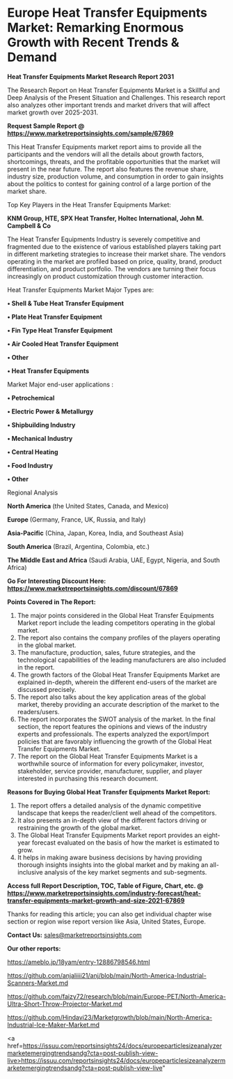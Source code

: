 # Europe Heat Transfer Equipments Market: Remarking Enormous Growth with Recent Trends & Demand

<strong>Heat Transfer Equipments Market Research Report 2031</strong>

The Research Report on Heat Transfer Equipments Market is a Skillful and Deep Analysis of the Present Situation and Challenges. This research report also analyzes other important trends and market drivers that will affect market growth over 2025-2031.

<strong>Request Sample Report @ <a href=https://www.marketreportsinsights.com/sample/67869>https://www.marketreportsinsights.com/sample/67869</a></strong>

This Heat Transfer Equipments market report aims to provide all the participants and the vendors will all the details about growth factors, shortcomings, threats, and the profitable opportunities that the market will present in the near future. The report also features the revenue share, industry size, production volume, and consumption in order to gain insights about the politics to contest for gaining control of a large portion of the market share.

Top Key Players in the Heat Transfer Equipments Market:

<strong>KNM Group, HTE, SPX Heat Transfer, Holtec International, John M. Campbell & Co</strong>

The Heat Transfer Equipments Industry is severely competitive and fragmented due to the existence of various established players taking part in different marketing strategies to increase their market share. The vendors operating in the market are profiled based on price, quality, brand, product differentiation, and product portfolio. The vendors are turning their focus increasingly on product customization through customer interaction.

Heat Transfer Equipments Market Major Types are:

<strong>• Shell & Tube Heat Transfer Equipment

• Plate Heat Transfer Equipment

• Fin Type Heat Transfer Equipment

• Air Cooled Heat Transfer Equipment

• Other

• Heat Transfer Equipments</strong>

Market Major end-user applications :

<strong>• Petrochemical

• Electric Power & Metallurgy

• Shipbuilding Industry

• Mechanical Industry

• Central Heating

• Food Industry

• Other</strong>

Regional Analysis

</u><strong><b>North America</b></strong> (the United States, Canada, and Mexico)

<strong><b>Europe </b></strong>(Germany, France, UK, Russia, and Italy)

<strong><b>Asia-Pacific</b></strong> (China, Japan, Korea, India, and Southeast Asia)

<strong><b>South America</b></strong> (Brazil, Argentina, Colombia, etc.)

<strong><b>The Middle East and Africa</b></strong> (Saudi Arabia, UAE, Egypt, Nigeria, and South Africa)

<strong>Go For Interesting Discount Here: <a href=https://www.marketreportsinsights.com/discount/67869>https://www.marketreportsinsights.com/discount/67869</a></strong>

<strong>Points Covered in The Report:</strong>
<ol>
  <li>The major points considered in the Global Heat Transfer Equipments Market report include the leading competitors operating in the global market.</li>
  <li>The report also contains the company profiles of the players operating in the global market.</li>
  <li>The manufacture, production, sales, future strategies, and the technological capabilities of the leading manufacturers are also included in the report.</li>
  <li>The growth factors of the Global Heat Transfer Equipments Market are explained in-depth, wherein the different end-users of the market are discussed precisely.</li>
  <li>The report also talks about the key application areas of the global market, thereby providing an accurate description of the market to the readers/users.</li>
  <li>The report incorporates the SWOT analysis of the market. In the final section, the report features the opinions and views of the industry experts and professionals. The experts analyzed the export/import policies that are favorably influencing the growth of the Global Heat Transfer Equipments Market.</li>
  <li>The report on the Global Heat Transfer Equipments Market is a worthwhile source of information for every policymaker, investor, stakeholder, service provider, manufacturer, supplier, and player interested in purchasing this research document.</li>
</ol>
<strong>Reasons for Buying Global Heat Transfer Equipments Market Report:</strong>

<ol>
  <li>The report offers a detailed analysis of the dynamic competitive landscape that keeps the reader/client well ahead of the competitors.</li>
  <li>It also presents an in-depth view of the different factors driving or restraining the growth of the global market.</li>
  <li>The Global Heat Transfer Equipments Market report provides an eight-year forecast evaluated on the basis of how the market is estimated to grow.</li>
  <li>It helps in making aware business decisions by having providing thorough insights insights into the global market and by making an all-inclusive analysis of the key market segments and sub-segments.</li>
</ol>
<strong>Access full Report Description, TOC, Table of Figure, Chart, etc. @ <a href=https://www.marketreportsinsights.com/industry-forecast/heat-transfer-equipments-market-growth-and-size-2021-67869>https://www.marketreportsinsights.com/industry-forecast/heat-transfer-equipments-market-growth-and-size-2021-67869</a></strong>


Thanks for reading this article; you can also get individual chapter wise section or region wise report version like Asia, United States, Europe.

<strong>Contact Us:</strong>
sales@marketreportsinsights.com

<strong>Our other reports:</strong>

<a href=https://ameblo.jp/18yam/entry-12886798546.html>https://ameblo.jp/18yam/entry-12886798546.html</a>

<a href=https://github.com/anjaliiii21/anj/blob/main/North-America-Industrial-Scanners-Market.md>https://github.com/anjaliiii21/anj/blob/main/North-America-Industrial-Scanners-Market.md</a>

<a href=https://github.com/faizy72/research/blob/main/Europe-PET/North-America-Ultra-Short-Throw-Projector-Market.md>https://github.com/faizy72/research/blob/main/Europe-PET/North-America-Ultra-Short-Throw-Projector-Market.md</a>

<a href=https://github.com/Hindavi23/Marketgrowth/blob/main/North-America-Industrial-Ice-Maker-Market.md>https://github.com/Hindavi23/Marketgrowth/blob/main/North-America-Industrial-Ice-Maker-Market.md</a>

<a href=https://issuu.com/reportsinsights24/docs/europeparticlesizeanalyzermarketemergingtrendsandg?cta=post-publish-view-live>https://issuu.com/reportsinsights24/docs/europeparticlesizeanalyzermarketemergingtrendsandg?cta=post-publish-view-live</a>"
